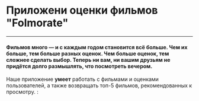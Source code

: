 # Приложени оценки фильмов "Folmorate"
___
#### Фильмов много — и с каждым годом становится всё больше. Чем их больше, тем больше разных оценок. Чем больше оценок, тем сложнее сделать выбор.  Теперь ни вам, ни вашим друзьям не придётся долго размышлять, что посмотреть вечером.

Наше приложение **умеет**  работать с фильмами и оценками пользователей, а также возвращать топ-5 фильмов, рекомендованных к просмотру. :


